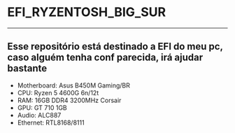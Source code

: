 # EFI_RYZENTOSH_BIG_SUR
---
## Esse repositório está destinado a EFI do meu pc, caso alguém tenha conf parecida, irá ajudar bastante
- Motherboard: Asus B450M Gaming/BR
- CPU: Ryzen 5 4600G 6n/12t
- RAM: 16GB DDR4 3200MHz Corsair
- GPU: GT 710 1GB
- Audio: ALC887
- Ethernet: RTL8168/8111
